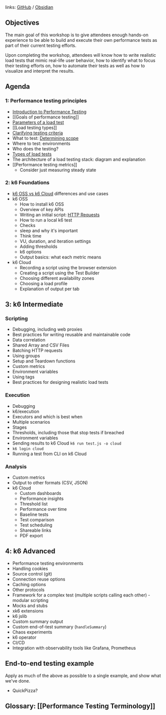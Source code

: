 links: [GitHub](https://github.com/grafana/k6-internal-docs/blob/master/company/devrel/Projects/Workshop/Workshop.md) / [Obsidian](obsidian://open?vault=internal-docs&file=company%2Fdevrel%2FProjects%2FWorkshop%2FWorkshop)

## Objectives

The main goal of this workshop is to give attendees enough hands-on experience to be able to build and execute their own performance tests as part of their current testing efforts.

Upon completing the workshop, attendees will know how to write realistic load tests that mimic real-life user behavior, how to identify what to focus their testing efforts on, how to automate their tests as well as how to visualize and interpret the results.

## Agenda

### 1: Performance testing principles

 - [Introduction to Performance Testing](Modules/Introduction%20to%20Performance%20Testing.md)
 - [[Goals of performance testing]]
 - [Parameters of a load test](Modules/Parameters%20of%20a%20load%20test.md)
 - [[Load testing types]]
 - [Clarifying testing criteria](Modules/Clarifying%20testing%20criteria.md)
- What to test: [Determining scope](Modules/Determining%20scope.md)
- Where to test: environments
- Who does the testing?
- [Types of load tests](Modules/Types%20of%20load%20tests.md)
- The architecture of a load testing stack: diagram and explanation
- [[Performance testing metrics]]
	- Consider just measuring steady state

### 2: k6 Foundations

- [k6 OSS vs k6 Cloud](Modules/k6%20OSS%20vs%20k6%20Cloud.md) differences and use cases
- k6 OSS
	- How to install k6 OSS
	- Overview of key APIs
	- Writing an initial script: [HTTP Requests](Modules/HTTP%20Requests.md)
	- How to run a local k6 test
	- Checks
	- sleep and why it's important
	- Think time
	- VU, duration, and iteration settings
	- Adding thresholds
	- k6 options
	- Output basics: what each metric means
- k6 Cloud
	- Recording a script using the browser extension
	- Creating a script using the Test Builder
	- Choosing different availability zones
	- Choosing a load profile
	- Explanation of output per tab

## 3: k6 Intermediate

### Scripting

- Debugging, including web proxies
- Best practices for writing reusable and maintainable code
- Data correlation
- Shared Array and CSV Files
- Batching HTTP requests
- Using groups
- Setup and Teardown functions
- Custom metrics
- Environment variables
- Using tags
- Best practices for designing realistic load tests

### Execution

- Debugging
- k6/execution
- Executors and which is best when
- Multiple scenarios
- Stages
- Thresholds, including those that stop tests if breached
- Environment variables
- Sending results to k6 Cloud `k6 run test.js -o cloud`
- `k6 login cloud`
- Running a test from CLI on k6 Cloud

### Analysis

- Custom metrics
- Output to other formats (CSV, JSON)
- k6 Cloud
	- Custom dashboards
	- Performance insights
	- Threshold list
	- Performance over time
	- Baseline tests
	- Test comparison
	- Test scheduling
	- Shareable links
	- PDF export


## 4: k6 Advanced

- Performance testing environments
- Handling cookies
- Source control (git)
- Connection reuse options
- Caching options
- Other protocols
- Framework for a complex test (multiple scripts calling each other) - modular scripting
- Mocks and stubs
- xk6 extensions
- k6 jslib
- Custom summary output
- Custom end-of-test summary (`handleSummary`)
- Chaos experiments
- k6 operator
- CI/CD
- Integration with observability tools like Grafana, Prometheus

## End-to-end testing example

Apply as much of the above as possible to a single example, and show what we've done.

- QuickPizza?

## Glossary: [[Performance Testing Terminology]]